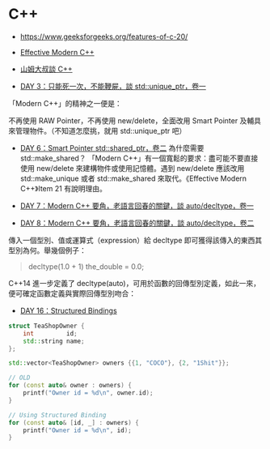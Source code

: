 # C++

* https://www.geeksforgeeks.org/features-of-c-20/
* [Effective Modern C++](https://moodle.ufsc.br/pluginfile.php/2377667/mod_resource/content/0/Effective_Modern_C__.pdf)

* [山姆大叔談 C++](https://ithelp.ithome.com.tw/users/20120425/ironman/2507)

* [DAY 3：只能死一次，不能鞭屍，談 std::unique_ptr<T>，卷一](https://ithelp.ithome.com.tw/articles/10213866)

「Modern C++」的精神之一便是：

不再使用 RAW Pointer，不再使用 new/delete，全面改用 Smart Pointer 及輔具來管理物件。（不知道怎麼挑，就用 std::unique_ptr 吧）

* [DAY 6：Smart Pointer std::shared_ptr<T>，卷二](https://ithelp.ithome.com.tw/articles/10214337)
為什麼需要 std::make_shared？
「Modern C++」有一個寬鬆的要求：盡可能不要直接使用 new/delete 來建構物件或使用記憶體。遇到 new/delete 應該改用 std::make_unique 或者 std::make_shared 來取代。《Effective Modern C++》Item 21 有說明理由。

* [DAY 7：Modern C++ 要角，老語言回春的關鍵，談 auto/decltype，卷一](https://ithelp.ithome.com.tw/articles/10214472)

* [DAY 8：Modern C++ 要角，老語言回春的關鍵，談 auto/decltype，卷二](https://ithelp.ithome.com.tw/articles/10214680)

傳入一個型別、值或運算式（expression）給 decltype 即可獲得該傳入的東西其型別為何。舉幾個例子：

> decltype(1.0 + 1) the_double = 0.0;

C++14 進一步定義了 decltype(auto)，可用於函數的回傳型別定義，如此一來，便可確定函數定義與實際回傳型別吻合：

* [DAY 16：Structured Bindings](https://ithelp.ithome.com.tw/articles/10217358)

```cpp
struct TeaShopOwner {
    int         id;
    std::string name;
};

std::vector<TeaShopOwner> owners {{1, "COCO"}, {2, "1Shit"}};

// OLD
for (const auto& owner : owners) {
    printf("Owner id = %d\n", owner.id);
}

// Using Structured Binding
for (const auto& [id, _] : owners) {
    printf("Owner id = %d\n", id);
}
```

